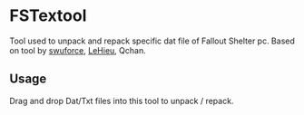 # FSTextool

Tool used to unpack and repack specific dat file of Fallout Shelter pc. Based on tool by [swuforce](https://zenhax.com/viewtopic.php?t=645), [LeHieu](https://github.com/lehieugch68/UE4-Locres-Unpacker), Qchan.

## Usage

Drag and drop Dat/Txt files into this tool to unpack / repack.